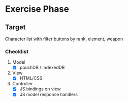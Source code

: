 # Exercise Phase
## Target
Character list with filter buttons by rank, element, weapon
### Checklist
1. Model
    - [x] pouchDB / IndexedDB
2. View
    - [x] HTML/CSS
3. Controller
    - [x] JS bindings on view
    - [x] JS model response handlers